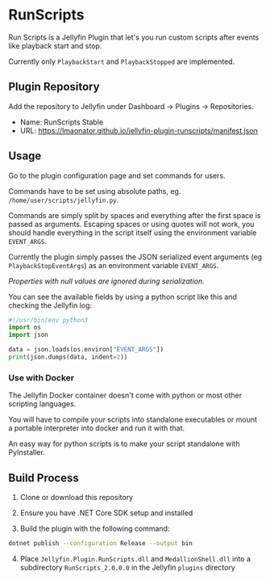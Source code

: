 # RunScripts

Run Scripts is a Jellyfin Plugin that let's you run custom scripts
after events like playback start and stop.

Currently only `PlaybackStart` and `PlaybackStopped` are implemented.

## Plugin Repository

Add the repository to Jellyfin under Dashboard -> Plugins -> Repositories.
- Name: RunScripts Stable
- URL: https://lmaonator.github.io/jellyfin-plugin-runscripts/manifest.json

## Usage
Go to the plugin configuration page and set commands for users.

Commands have to be set using absolute paths, eg.
`/home/user/scripts/jellyfin.py`.

Commands are simply split by spaces and everything after the
first space is passed as arguments. Escaping spaces or using quotes
will not work, you should handle everything in the script itself
using the environment variable `EVENT_ARGS`.

Currently the plugin simply passes the JSON serialized event arguments
(eg `PlaybackStopEventArgs`) as an environment variable `EVENT_ARGS`.

*Properties with null values are ignored during serialization.*

You can see the available fields by using a python script like this
and checking the Jellyfin log:
```python
#!/usr/bin/env python3
import os
import json

data = json.loads(os.environ["EVENT_ARGS"])
print(json.dumps(data, indent=2))
```

### Use with Docker
The Jellyfin Docker container doesn't come with python or most other
scripting languages.

You will have to compile your scripts into standalone executables or
mount a portable interpreter into docker and run it with that.

An easy way for python scripts is to make your script standalone with
PyInstaller.


## Build Process

1. Clone or download this repository

2. Ensure you have .NET Core SDK setup and installed

3. Build the plugin with the following command:

```sh
dotnet publish --configuration Release --output bin
```

4. Place `Jellyfin.Plugin.RunScripts.dll` and `MedallionShell.dll` into
a subdirectory `RunScripts_2.0.0.0` in the Jellyfin `plugins` directory
